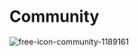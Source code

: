 # Community

![free-icon-community-1189161](https://user-images.githubusercontent.com/19648818/105665729-02c2ab00-5f1b-11eb-89ce-95cab0d6d771.png)
